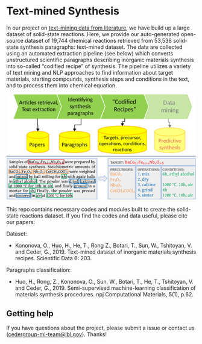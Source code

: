 # Text-mined Synthesis

In our project on [text-mining data from literature](https://ceder.berkeley.edu/text-mined-synthesis/), we have build up a large dataset of solid-state reactions. Here, we provide our auto-generated open-source dataset of 19,744 chemical reactions retrieved from 53,538 solid-state synthesis paragraphs: text-mined dataset. The data are collected using an automated extraction pipeline (see below) which converts unstructured scientific paragraphs describing inorganic materials synthesis into so-called “codified recipe” of synthesis. The pipeline utilizes a variety of text mining and NLP approaches to find information about target materials, starting compounds, synthesis steps and conditions in the text, and to process them into chemical equation.

![Intro](docs/Intro.png)

This repo contains necessary codes and modules built to create the solid-state reactions dataset. If you find the codes and data useful, please cite our papers:

Dataset:

 - Kononova, O., Huo, H., He, T., Rong Z., Botari, T., Sun, W., Tshitoyan, V. and Ceder, G., 2019. Text-mined dataset of inorganic materials synthesis recipes. Scientific Data  6: 203.

Paragraphs classification:

 - Huo, H., Rong, Z., Kononova, O., Sun, W., Botari, T., He, T., Tshitoyan, V. and Ceder, G., 2019. Semi-supervised machine-learning classification of materials synthesis procedures. npj Computational Materials, 5(1), p.62.

## Getting help

If you have questions about the project, please submit a issue or contact us ([cedergroup-ml-team@lbl.gov](mailto:cedergroup-ml-team@lbl.gov)). Thanks!
